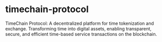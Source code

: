 # timechain-protocol
TimeChain Protocol: A decentralized platform for time tokenization and exchange. Transforming time into digital assets, enabling transparent, secure, and efficient time-based service transactions on the blockchain.
